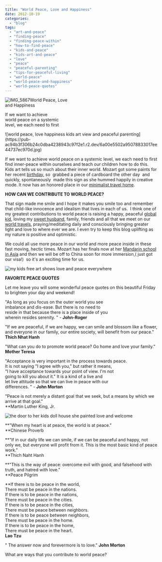 ```yaml
---
title: "World Peace, Love and Happiness"
date: 2012-10-19
categories: 
  - "blog"
tags: 
  - "art-and-peace"
  - "finding-peace"
  - "finding-peace-within"
  - "how-to-find-peace"
  - "kids-and-peace"
  - "kids-art-and-peace"
  - "love"
  - "peace"
  - "peaceful-parenting"
  - "tips-for-peaceful-living"
  - "world-peace"
  - "world-peace-and-happiness"
  - "world-peace-quotes"
---
```


![IMG_5867](https://pub-ac94b3f306b24c0dba4238943c97f2e1.r2.dev/6a00e5502a95078833017c32a35615970b.jpg)World Peace, Love  
and Happiness  
  
If we want to achieve  
world peace on a systemic  
level, we each need to first

<!--more--> ![world peace, love happiness kids art view and peaceful parenting](https://pub-ac94b3f306b24c0dba4238943c97f2e1.r2.dev/6a00e5502a95078833017ee44737ec970d.jpg)  
  
If we want to achieve world peace on a systemic level, we each need to first find inner-peace within ourselves and teach our children how to do this. Kids art tells us so much about their inner world. Mozart got some paints for her recent [birthday](http://soultravelers3new.local/2012/10/global-travel-tween-ultimate-birthday-party-in-asia.html "travel birthday"), so  grabbed a piece of cardboard the other day  and quickly, spontaneously  made this sign as she hummed happily in creative mode. It now has an honored place in our [minimalist travel home](http://soultravelers3new.local/2012/03/finding-a-vacation-rental-apartment-in-penang-2.html "apartment in Penang").  
  
**HOW CAN WE CONTRIBUTE TO WORLD PEACE?**  
  
That sign made me smile and I hope it makes you smile too and remember that child-like innocence and idealism that lives in each of us.  I think one of my greatest contributions to world peace is raising a happy, peaceful [global kid](http://soultravelers3new.local/2011/07/how-to-and-why-raise-a-global-kid.html "global kid"), loving my [sweet husband](http://soultravelers3new.local/2009/06/happy-fathers-day-traveling-dads.html "sweet husband "), family, friends and all that we meet on our [world travels](http://soultravelers3new.local/2012/01/amazing-family-world-tour.html "family world travels"), praying/meditating daily and consciously bringing greater light and love to where ever we are. I even try to keep this blog uplifting as my nature is positive and optimistic.  
  
We could all use more peace in our world and more peace inside in these fast moving, hectic times. Mozart has her finals now at her [Mandarin school in Asia](http://soultravelers3new.local/2012/06/why-learn-mandarin-in-tropical-asia-penang.html "mandarin school in Asia ..american kid") and then we will be off to China soon for more immersion,( just got our visa!)  so it's an exciting time for us.  
  
![my kids free art shows love and peace everywhere](https://pub-ac94b3f306b24c0dba4238943c97f2e1.r2.dev/6a00e5502a95078833017c32a37d4f970b.jpg)  
  
  
**FAVORITE PEACE QUOTES**  
  
Let me leave you will some wonderful peace quotes on this beautiful Friday to brighten your day and weekend!  
  
"As long as you focus on the outer world you see  
imbalance and dis-ease. But there is no need to  
reside in that because there is a place inside of you  
wherein resides serenity. " - **John-Roger**  
  
"If we are peaceful, if we are happy, we can smile and blossom like a flower, and everyone in our family, our entire society, will benefit from our peace."  
**Thich Nhat Hanh**  
  
"What can you do to promote world peace? Go home and love your family."  
**Mother Teresa**  
  
"Acceptance is very important in the process towards peace.  
It is not saying "I agree with you," but rather it means,  
"I have acceptance towards your point of view. I'm not  
going to kill you about it." It is a kind of a live and  
let live attitude so that we can live in peace with our  
differences. " - **John Morton**  
  
"Peace is not merely a distant goal that we seek, but a means by which we arrive at that goal."  
**Martin Luther King, Jr.  
  
![the door to her kids doll house she painted love and welcome](https://pub-ac94b3f306b24c0dba4238943c97f2e1.r2.dev/6a00e5502a95078833017ee447706b970d.jpg)  
  
  
  
**"When my heart is at peace, the world is at peace."  
**Chinese Proverb  
  
  
**"If in our daily life we can smile, if we can be peaceful and happy, not only we, but everyone will profit from it. This is the most basic kind of peace work."  
**Thich Naht Hanh  
  
**"This is the way of peace: overcome evil with good, and falsehood with truth, and hatred with love."  
**Peace Pilgrim  
  
  
**If there is to be peace in the world,  
There must be peace in the nations.  
If there is to be peace in the nations,  
There must be peace in the cities.  
If there is to be peace in the cities,  
There must be peace between neighbors.  
If there is to be peace between neighbors,  
There must be peace in the home.  
If there is to be peace in the home,  
There must be peace in the heart.  
**Lao Tzu**  
  
" The answer now and forevermore is to love." **John Morton**  
  
What are ways that you contribute to world peace?
